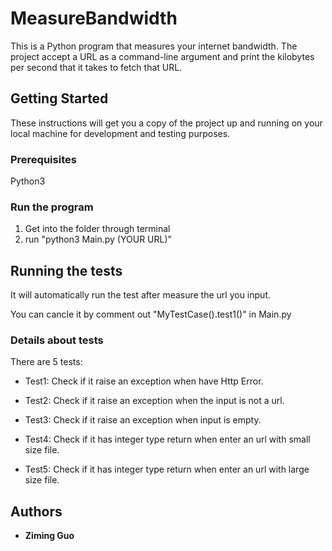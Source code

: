 # MeasureBandwidth

This is a Python program that measures your internet bandwidth. The project accept a URL as a command-line argument and print the kilobytes per second that it takes to fetch that URL.

## Getting Started

These instructions will get you a copy of the project up and running on your local machine for development and testing purposes. 

### Prerequisites
Python3


### Run the program

1. Get into the folder through terminal
2. run "python3 Main.py (YOUR URL)"



## Running the tests

It will automatically run the test after measure the url you input. 

You can cancle it by comment out "MyTestCase().test1()" in Main.py

### Details about tests
There are 5 tests:

* Test1: Check if it raise an exception when have Http Error.

* Test2: Check if it raise an exception when the input is not a url.

* Test3: Check if it raise an exception when input is empty.

* Test4: Check if it has integer type return when enter an url with small size file.

* Test5: Check if it has integer type return when enter an url with large size file.


## Authors

* **Ziming Guo** 


